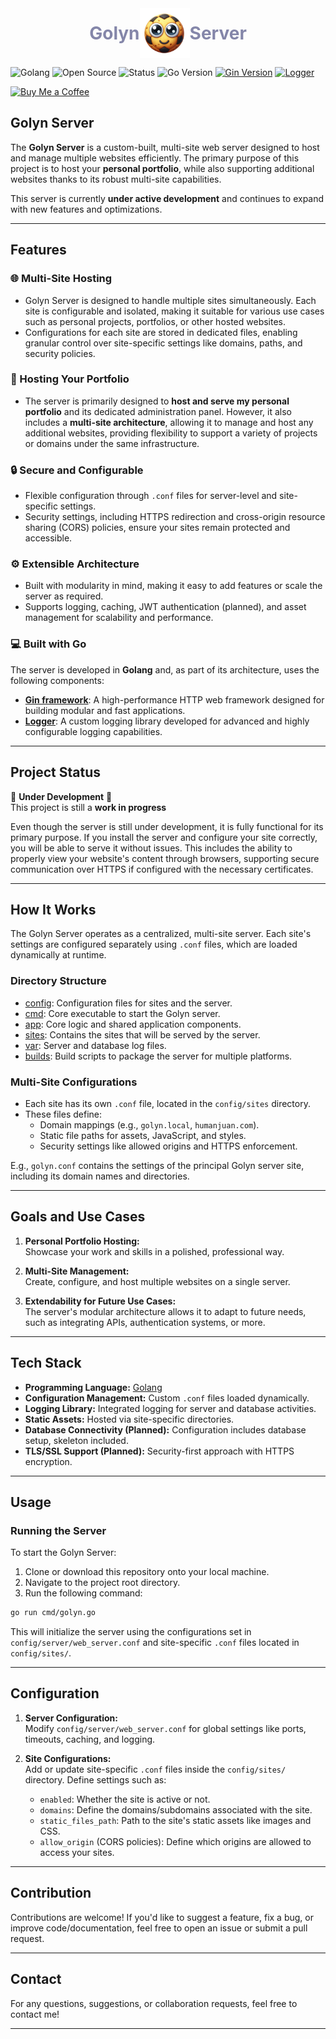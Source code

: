 <div style="display: flex; align-items: center; width: 100%; justify-content: center;">
    <h1 style="margin: 0; color: #8486a9">Golyn</h1>  
    <img src="./sites/golyn/assets/Golyn.png" alt="Image" width="80">
    <h1 style="margin: 0; color: #8486a9">Server</h1>
</div>

![Golang](https://img.shields.io/badge/Language-Go-blue?logo=go)
![Open Source](https://img.shields.io/badge/Open%20Source-Yes-brightgreen?logo=opensourceinitiative)
![Status](https://img.shields.io/badge/Status-In%20Development-orange?logo=githubactions)
![Go Version](https://img.shields.io/badge/Go-v1.23.2-blue?logo=go)
[![Gin Version](https://img.shields.io/badge/Gin%20Framework-v1.10.0-lightblue)](https://github.com/gin-gonic/gin)
[![Logger](https://img.shields.io/badge/Logger-v1.6.1-lightblue)](https://github.com/jpengineer/logger)

[![Buy Me a Coffee](https://img.shields.io/badge/Buy_Me_A_Coffee-Support-orange?logo=buy-me-a-coffee&style=flat-square)](https://www.buymeacoffee.com/YOUR_PROFILE_LINK)

## Golyn Server

The **Golyn Server** is a custom-built, multi-site web server designed to host and manage multiple websites efficiently. The primary purpose of this project is to host your **personal portfolio**, while also supporting additional websites thanks to its robust multi-site capabilities.

This server is currently **under active development** and continues to expand with new features and optimizations.

---

## Features

### 🌐 Multi-Site Hosting
- Golyn Server is designed to handle multiple sites simultaneously. Each site is configurable and isolated, making it suitable for various use cases such as personal projects, portfolios, or other hosted websites.
- Configurations for each site are stored in dedicated files, enabling granular control over site-specific settings like domains, paths, and security policies.

### 🚀 Hosting Your Portfolio
- The server is primarily designed to **host and serve my personal portfolio** and its dedicated administration panel. However, it also includes a **multi-site architecture**, allowing it to manage and host any additional websites, providing flexibility to support a variety of projects or domains under the same infrastructure.

### 🔒 Secure and Configurable
- Flexible configuration through `.conf` files for server-level and site-specific settings.
- Security settings, including HTTPS redirection and cross-origin resource sharing (CORS) policies, ensure your sites remain protected and accessible.

### ⚙️ Extensible Architecture
- Built with modularity in mind, making it easy to add features or scale the server as required.
- Supports logging, caching, JWT authentication (planned), and asset management for scalability and performance.

### 💻 Built with Go
The server is developed in **Golang** and, as part of its architecture, uses the following components:

- **[Gin framework](https://github.com/gin-gonic/gin)**: A high-performance HTTP web framework designed for building modular and fast applications.
- **[Logger](https://github.com/jpengineer/logger)**: A custom logging library developed for advanced and highly configurable logging capabilities.


---

## Project Status

🚧 **Under Development** 🚧  
This project is still a **work in progress**

Even though the server is still under development, it is fully functional for its primary purpose. If you install the server and configure your site correctly, you will be able to serve it without issues. This includes the ability to properly view your website's content through browsers, supporting secure communication over HTTPS if configured with the necessary certificates.

---

## How It Works

The Golyn Server operates as a centralized, multi-site server. Each site's settings are configured separately using `.conf` files, which are loaded dynamically at runtime.

### Directory Structure

- [config](./config):  Configuration files for sites and the server.
- [cmd](./cmd): Core executable to start the Golyn server.
- [app](./app): Core logic and shared application components.
- [sites](./sites): Contains the sites that will be served by the server.
- [var](./var): Server and database log files.
- [builds](./builds): Build scripts to package the server for multiple platforms.


### Multi-Site Configurations

- Each site has its own `.conf` file, located in the `config/sites` directory.
- These files define:
    - Domain mappings (e.g., `golyn.local`, `humanjuan.com`).
    - Static file paths for assets, JavaScript, and styles.
    - Security settings like allowed origins and HTTPS enforcement.

E.g., `golyn.conf` contains the settings of the principal Golyn server site, including its domain names and directories.

---

## Goals and Use Cases

1. **Personal Portfolio Hosting:**  
   Showcase your work and skills in a polished, professional way.

2. **Multi-Site Management:**  
   Create, configure, and host multiple websites on a single server.

3. **Extendability for Future Use Cases:**  
   The server's modular architecture allows it to adapt to future needs, such as integrating APIs, authentication systems, or more.

---

## Tech Stack

- **Programming Language:** [Golang](https://golang.org)
- **Configuration Management:** Custom `.conf` files loaded dynamically.
- **Logging Library:** Integrated logging for server and database activities.
- **Static Assets:** Hosted via site-specific directories.
- **Database Connectivity (Planned):** Configuration includes database setup, skeleton included.
- **TLS/SSL Support (Planned):** Security-first approach with HTTPS encryption.

---

## Usage

### Running the Server

To start the Golyn Server:

1. Clone or download this repository onto your local machine.
2. Navigate to the project root directory.
3. Run the following command:

```bash
go run cmd/golyn.go
```

This will initialize the server using the configurations set in `config/server/web_server.conf` and site-specific `.conf` files located in `config/sites/`.

---

## Configuration

1. **Server Configuration:**  
   Modify `config/server/web_server.conf` for global settings like ports, timeouts, caching, and logging.

2. **Site Configurations:**  
   Add or update site-specific `.conf` files inside the `config/sites/` directory. Define settings such as:
    - `enabled`: Whether the site is active or not.
    - `domains`: Define the domains/subdomains associated with the site.
    - `static_files_path`: Path to the site's static assets like images and CSS.
    - `allow_origin` (CORS policies): Define which origins are allowed to access your sites.

---

## Contribution

Contributions are welcome! If you'd like to suggest a feature, fix a bug, or improve code/documentation, feel free to open an issue or submit a pull request.

---

## Contact

For any questions, suggestions, or collaboration requests, feel free to contact me!

---